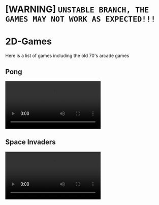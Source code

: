 # [WARNING] **`UNSTABLE BRANCH, THE GAMES MAY NOT WORK AS EXPECTED!!!`**

# 2D-Games

Here is a list of games including the old 70's arcade games


## Pong
![](https://gitlab.com/Linuxious/2d-games/-/raw/unstable/src/Pong.mp4)

## Space Invaders

![](https://gitlab.com/Linuxious/2d-games/-/raw/unstable/src/SpaceInvaders.mp4)